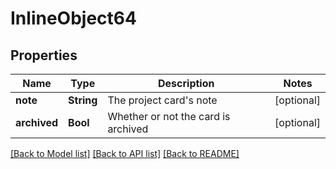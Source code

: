# InlineObject64

## Properties
Name | Type | Description | Notes
------------ | ------------- | ------------- | -------------
**note** | **String** | The project card&#39;s note | [optional] 
**archived** | **Bool** | Whether or not the card is archived | [optional] 

[[Back to Model list]](../README.md#documentation-for-models) [[Back to API list]](../README.md#documentation-for-api-endpoints) [[Back to README]](../README.md)


